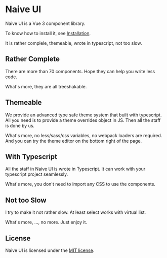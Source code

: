 <!--anchor:on-->

# Naive UI

Naive UI is a Vue 3 component library.

To know how to install it, see [Installation](installation).

It is rather complele, themeable, wrote in typescript, not too slow.

## Rather Complete

There are more than 70 components. Hope they can help you write less code.

What's more, they are all treeshakable.

## Themeable

We provide an advanced type safe theme system that built with typescript. All you need is to provide a theme overrides object in JS. Then all the staff is done by us.

What's more, no less/sass/css variables, no webpack loaders are required. And you can try the theme editor on the bottom right of the page.

## With Typescript

All the staff in Naive UI is wrote in Typescript. It can work with your typescript project seamlessly.

What's more, you don't need to import any CSS to use the components.

## Not too Slow

I try to make it not rather slow. At least select works with virtual list.

What's more, ..., no more. Just enjoy it.

## License

Naive UI is licensed under the [MIT license](https://opensource.org/licenses/MIT).
